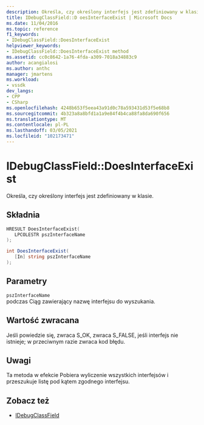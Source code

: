 ```yaml
---
description: Określa, czy określony interfejs jest zdefiniowany w klasie.
title: IDebugClassField::D oesInterfaceExist | Microsoft Docs
ms.date: 11/04/2016
ms.topic: reference
f1_keywords:
- IDebugClassField::DoesInterfaceExist
helpviewer_keywords:
- IDebugClassField::DoesInterfaceExist method
ms.assetid: cc0c8642-1a76-4fda-a309-7018a34883c9
author: acangialosi
ms.author: anthc
manager: jmartens
ms.workload:
- vssdk
dev_langs:
- CPP
- CSharp
ms.openlocfilehash: 4248b653f5eea43a91d0c78a593431d53f5e68b8
ms.sourcegitcommit: 4b323a8a8bfd1a1a9e84f4b4ca88fa8da690f656
ms.translationtype: MT
ms.contentlocale: pl-PL
ms.lasthandoff: 03/05/2021
ms.locfileid: "102173471"
---
```

# <a name="idebugclassfielddoesinterfaceexist"></a>IDebugClassField::DoesInterfaceExist
Określa, czy określony interfejs jest zdefiniowany w klasie.

## <a name="syntax"></a>Składnia

```cpp
HRESULT DoesInterfaceExist( 
   LPCOLESTR pszInterfaceName
);
```

```csharp
int DoesInterfaceExist(
   [In] string pszInterfaceName
);
```

## <a name="parameters"></a>Parametry
`pszInterfaceName`\
podczas Ciąg zawierający nazwę interfejsu do wyszukania.

## <a name="return-value"></a>Wartość zwracana
 Jeśli powiedzie się, zwraca S_OK, zwraca S_FALSE, jeśli interfejs nie istnieje; w przeciwnym razie zwraca kod błędu.

## <a name="remarks"></a>Uwagi
 Ta metoda w efekcie Pobiera wyliczenie wszystkich interfejsów i przeszukuje listę pod kątem zgodnego interfejsu.

## <a name="see-also"></a>Zobacz też
- [IDebugClassField](../../../extensibility/debugger/reference/idebugclassfield.md)
